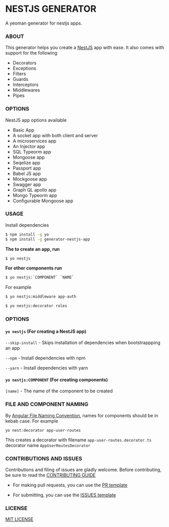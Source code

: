 # NESTJS GENERATOR

A yeoman generator for nestjs apps.

### ABOUT
This generator helps you create a [NestJS](https://github.com/nestjs/nest) app with ease. It also comes with support for the following

- Decorators
- Exceptions
- Filters
- Guards
- Interceptors
- Middlewares
- Pipes

### OPTIONS

NestJS app options available 

- Basic App
- A socket app with both client and server
- A microservices app
- An Injector app
- SQL Typeorm app
- Mongoose app
- Seqelize app
- Passport app
- Babel JS app
- Mockgoose app
- Swagger app
- Graph QL apollo app
- Mongo Typeorm app
- Configurable Mongoose app

### USAGE

Install dependencies

```sh
$ npm install -g yo
$ npm install -g generator-nestjs-app
```
__The to create an app, run__

```sh
$ yo nestjs
```
__For other components run__

```sh
$ yo nestjs:`COMPONENT` `NAME` 
```
For example

```sh
$ yo nestjs:middleware app-auth
```
```sh
$ yo nestjs:decorator roles
```

### OPTIONS

#### `yo nestjs` (For creating a NestJS app)
`--skip-install` - Skips installation of dependencies when bootstrappping an app 

`--npm` - Install dependencies with npm 

`--yarn` - Install dependencies with yarn 

#### `yo nestjs:COMPONENT` (For creating components)

`[name]` - The name of the component to be created

### FILE AND COMPONENT NAMING

By [Angular File Naming Convention](https://angular.io/guide/styleguide), names for components should be in kebab case. For example

```
yo nest:decorator app-user-routes
```

This creates a decorator with filename `app-user-routes.decorator.ts` decorator name `AppUserRoutesDecorator`

### CONTRIBUTIONS AND ISSUES

Contributions and filing of issues are gladly welcome. Before contributing, be sure to read the [CONTRIBUTING GUIDE](changelog.md)

- For making pull requests, you can use the [PR template](PULL_REQUEST-TEMPLATE.md)

- For submitting, you can use the [ISSUES template](ISSUE-TEMPLATE.md)

### LICENSE

[MIT LICENSE](LICENSE.md)

